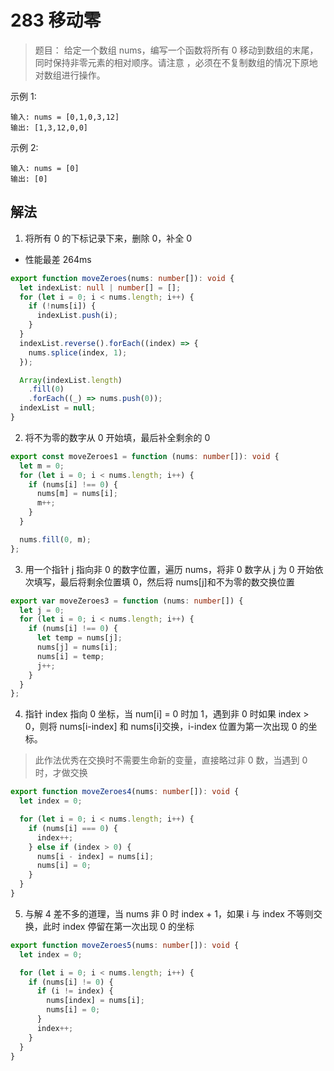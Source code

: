 # 283 移动零

> 题目： 给定一个数组 nums，编写一个函数将所有 0 移动到数组的末尾，同时保持非零元素的相对顺序。请注意 ，必须在不复制数组的情况下原地对数组进行操作。

示例 1:

```
输入: nums = [0,1,0,3,12]
输出: [1,3,12,0,0]
```

示例 2:

```
输入: nums = [0]
输出: [0]
```

## 解法

1. 将所有 0 的下标记录下来，删除 0，补全 0

- 性能最差 264ms

```ts
export function moveZeroes(nums: number[]): void {
  let indexList: null | number[] = [];
  for (let i = 0; i < nums.length; i++) {
    if (!nums[i]) {
      indexList.push(i);
    }
  }
  indexList.reverse().forEach((index) => {
    nums.splice(index, 1);
  });

  Array(indexList.length)
    .fill(0)
    .forEach((_) => nums.push(0));
  indexList = null;
}
```

2. 将不为零的数字从 0 开始填，最后补全剩余的 0

```ts
export const moveZeroes1 = function (nums: number[]): void {
  let m = 0;
  for (let i = 0; i < nums.length; i++) {
    if (nums[i] !== 0) {
      nums[m] = nums[i];
      m++;
    }
  }

  nums.fill(0, m);
};
```

3. 用一个指针 j 指向非 0 的数字位置，遍历 nums，将非 0 数字从 j 为 0 开始依次填写，最后将剩余位置填 0，然后将 nums[j]和不为零的数交换位置

```ts
export var moveZeroes3 = function (nums: number[]) {
  let j = 0;
  for (let i = 0; i < nums.length; i++) {
    if (nums[i] !== 0) {
      let temp = nums[j];
      nums[j] = nums[i];
      nums[i] = temp;
      j++;
    }
  }
};
```

4. 指针 index 指向 0 坐标，当 num[i] = 0 时加 1，遇到非 0 时如果 index > 0，则将 nums[i-index] 和 nums[i]交换，i-index 位置为第一次出现 0 的坐标。

> 此作法优秀在交换时不需要生命新的变量，直接略过非 0 数，当遇到 0 时，才做交换

```ts
export function moveZeroes4(nums: number[]): void {
  let index = 0;

  for (let i = 0; i < nums.length; i++) {
    if (nums[i] === 0) {
      index++;
    } else if (index > 0) {
      nums[i - index] = nums[i];
      nums[i] = 0;
    }
  }
}
```

5. 与解 4 差不多的道理，当 nums 非 0 时 index + 1，如果 i 与 index 不等则交换，此时 index 停留在第一次出现 0 的坐标

```ts
export function moveZeroes5(nums: number[]): void {
  let index = 0;

  for (let i = 0; i < nums.length; i++) {
    if (nums[i] != 0) {
      if (i != index) {
        nums[index] = nums[i];
        nums[i] = 0;
      }
      index++;
    }
  }
}
```
